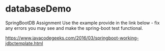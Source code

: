 # databaseDemo
SpringBootDB Assignment
Use the example provide in the link below  - fix any errors you may see and make the  spring-boot test functional.

https://www.javacodegeeks.com/2016/03/springboot-working-jdbctemplate.html
